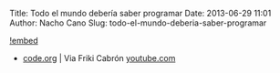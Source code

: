 Title: Todo el mundo debería saber programar
Date: 2013-06-29 11:01
Author: Nacho Cano
Slug: todo-el-mundo-deberia-saber-programar

[!embed](https://www.youtube.com/watch?v=8lp20JFiB4s)

- [code.org][] | Via Friki Cabrón [youtube.com][]

  [code.org]: http://www.code.org/
    "code.org"
  [youtube.com]: https://www.youtube.com/watch?v=8lp20JFiB4s
    "Todo el mundo debería saber programar"
